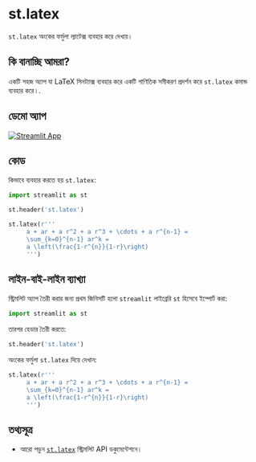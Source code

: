 # st.latex

`st.latex` অংকের ফর্মুলা ল্যাটেক্স ব্যবহার করে দেখায়। 

## কি বানাচ্ছি আমরা?

একটি সহজ অ্যাপ যা LaTeX সিনট্যাক্স ব্যবহার করে একটি গাণিতিক সমীকরণ প্রদর্শন করে `st.latex` কমান্ড ব্যবহার করে।.

## ডেমো অ্যাপ
[![Streamlit App](https://static.streamlit.io/badges/streamlit_badge_black_white.svg)](https://share.streamlit.io/dataprofessor/st.latex/)

## কোড
কিভাবে ব্যবহার করতে হয় `st.latex`:
```python
import streamlit as st

st.header('st.latex')

st.latex(r'''
     a + ar + a r^2 + a r^3 + \cdots + a r^{n-1} =
     \sum_{k=0}^{n-1} ar^k =
     a \left(\frac{1-r^{n}}{1-r}\right)
     ''')
```

## লাইন-বাই-লাইন ব্যাখ্যা
স্ট্রিমলিট অ্যাপ তৈরী করার জন্য প্রথম জিনিসটি হলো `streamlit` লাইব্রেরি `st` হিসেবে ইম্পোর্ট করা:
```python
import streamlit as st
```

তারপর হেডার তৈরী করতে:
```python
st.header('st.latex')
```

অংকের ফর্মুলা `st.latex` দিয়ে দেখান:
```python
st.latex(r'''
     a + ar + a r^2 + a r^3 + \cdots + a r^{n-1} =
     \sum_{k=0}^{n-1} ar^k =
     a \left(\frac{1-r^{n}}{1-r}\right)
     ''')
```

## তথ্যসূত্র
- আরো পড়ুন [`st.latex`](https://docs.streamlit.io/library/api-reference/text/st.latex) স্ট্রিমলিট API ডকুমেন্টেশনে।

